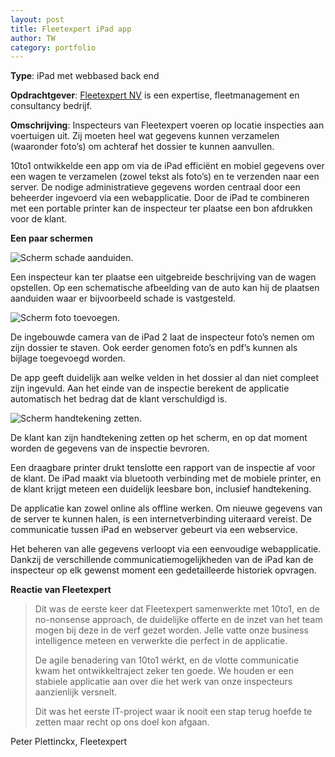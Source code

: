 ```yaml
---
layout: post
title: Fleetexpert iPad app
author: TW
category: portfolio
---
```

**Type**: iPad met webbased back end

**Opdrachtgever**: [Fleetexpert NV](http://www.fleetexpert.be/) is een expertise, fleetmanagement en consultancy bedrijf. 

**Omschrijving**: Inspecteurs van Fleetexpert voeren op locatie inspecties aan voertuigen uit. Zij moeten heel wat gegevens kunnen verzamelen (waaronder foto’s) om achteraf het dossier  te kunnen aanvullen.

10to1 ontwikkelde een app om via de iPad efficiënt en mobiel gegevens over een wagen te verzamelen (zowel tekst als foto’s) en te verzenden naar een server. De nodige administratieve gegevens worden centraal door een beheerder ingevoerd via een webapplicatie. Door de iPad te combineren met een portable printer kan de inspecteur ter plaatse een bon afdrukken voor de klant.

**Een paar schermen**

![Scherm schade aanduiden.](http://blog.10to1.be/img/portfolio_fltxprt_01.png "Schade aanduiden.")

Een inspecteur kan ter plaatse een uitgebreide beschrijving van de wagen opstellen. Op een schematische afbeelding van de auto kan hij de plaatsen aanduiden waar er bijvoorbeeld schade is vastgesteld.

![Scherm foto toevoegen.](http://blog.10to1.be/img/portfolio_fltxprt_02.png "Foto toevoegen.")

De ingebouwde camera van de iPad 2 laat de inspecteur foto’s nemen om zijn dossier te staven. Ook eerder genomen foto’s en pdf’s kunnen als bijlage toegevoegd worden.

De app geeft duidelijk aan welke velden in het dossier al dan niet compleet zijn ingevuld. Aan het einde van de inspectie berekent de applicatie automatisch het bedrag dat de klant verschuldigd is.

![Scherm handtekening zetten.](http://blog.10to1.be/img/portfolio_fltxprt_03.png "Handtekening zetten.")

De klant kan zijn handtekening zetten op het scherm, en op dat moment worden de gegevens van de inspectie bevroren. 

Een draagbare printer drukt tenslotte een rapport van de inspectie af voor de klant. De iPad maakt via bluetooth verbinding met de mobiele printer, en de klant krijgt meteen een duidelijk leesbare bon, inclusief handtekening. 

De applicatie kan zowel online als offline werken. Om nieuwe gegevens van de server te kunnen halen, is een internetverbinding uiteraard vereist. De communicatie tussen iPad en webserver gebeurt via een webservice.

Het beheren van alle gegevens verloopt via een eenvoudige webapplicatie. Dankzij de verschillende communicatiemogelijkheden van de iPad kan de inspecteur op elk gewenst moment een gedetailleerde historiek opvragen. 

**Reactie van Fleetexpert**

> Dit was de eerste keer dat Fleetexpert samenwerkte met 10to1, en de no-nonsense approach, de duidelijke offerte en de inzet van het team mogen bij deze in de verf gezet worden. Jelle vatte onze business intelligence meteen en verwerkte die perfect in de applicatie. 
>
>De agile benadering van 10to1 w&eacute;rkt, en de vlotte communicatie kwam het ontwikkeltraject zeker ten goede. We houden er een stabiele applicatie aan over die het werk van onze inspecteurs aanzienlijk versnelt. 
>
>Dit was het eerste IT-project waar ik nooit een stap terug hoefde te zetten maar recht op ons doel kon afgaan.

Peter Plettinckx, Fleetexpert
